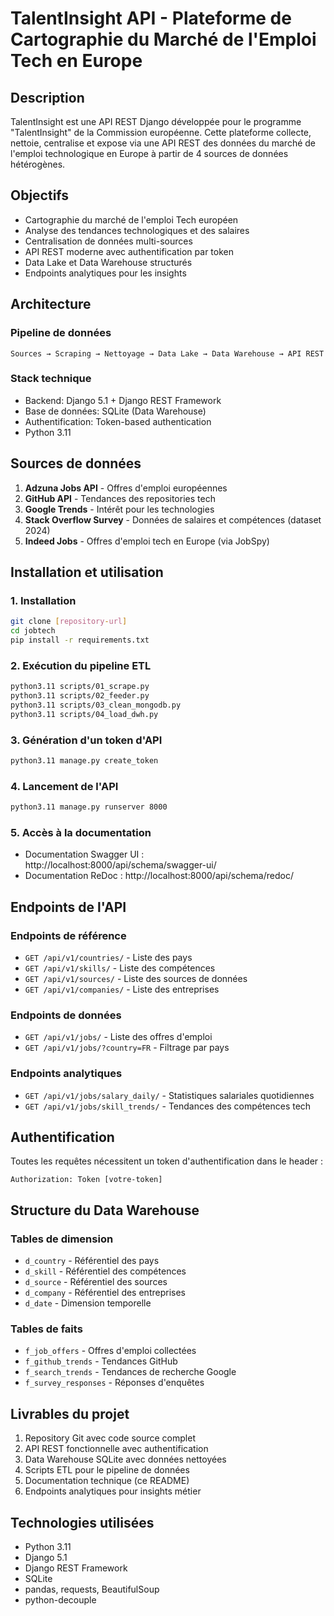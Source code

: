 # TalentInsight API - Plateforme de Cartographie du Marché de l'Emploi Tech en Europe

## Description

TalentInsight est une API REST Django développée pour le programme "TalentInsight" de la Commission européenne. Cette plateforme collecte, nettoie, centralise et expose via une API REST des données du marché de l'emploi technologique en Europe à partir de 4 sources de données hétérogènes.

## Objectifs

- Cartographie du marché de l'emploi Tech européen
- Analyse des tendances technologiques et des salaires
- Centralisation de données multi-sources
- API REST moderne avec authentification par token
- Data Lake et Data Warehouse structurés
- Endpoints analytiques pour les insights

## Architecture

### Pipeline de données
```
Sources → Scraping → Nettoyage → Data Lake → Data Warehouse → API REST
```

### Stack technique
- Backend: Django 5.1 + Django REST Framework
- Base de données: SQLite (Data Warehouse)
- Authentification: Token-based authentication
- Python 3.11

## Sources de données

1. **Adzuna Jobs API** - Offres d'emploi européennes
2. **GitHub API** - Tendances des repositories tech
3. **Google Trends** - Intérêt pour les technologies
4. **Stack Overflow Survey** - Données de salaires et compétences (dataset 2024)
5. **Indeed Jobs** - Offres d'emploi tech en Europe (via JobSpy)

## Installation et utilisation

### 1. Installation
```bash
git clone [repository-url]
cd jobtech
pip install -r requirements.txt
```

### 2. Exécution du pipeline ETL
```bash
python3.11 scripts/01_scrape.py
python3.11 scripts/02_feeder.py
python3.11 scripts/03_clean_mongodb.py
python3.11 scripts/04_load_dwh.py
```

### 3. Génération d'un token d'API
```bash
python3.11 manage.py create_token
```

### 4. Lancement de l'API
```bash
python3.11 manage.py runserver 8000
```

### 5. Accès à la documentation
- Documentation Swagger UI : http://localhost:8000/api/schema/swagger-ui/
- Documentation ReDoc : http://localhost:8000/api/schema/redoc/

## Endpoints de l'API

### Endpoints de référence
- `GET /api/v1/countries/` - Liste des pays
- `GET /api/v1/skills/` - Liste des compétences
- `GET /api/v1/sources/` - Liste des sources de données
- `GET /api/v1/companies/` - Liste des entreprises

### Endpoints de données
- `GET /api/v1/jobs/` - Liste des offres d'emploi
- `GET /api/v1/jobs/?country=FR` - Filtrage par pays

### Endpoints analytiques
- `GET /api/v1/jobs/salary_daily/` - Statistiques salariales quotidiennes
- `GET /api/v1/jobs/skill_trends/` - Tendances des compétences tech

## Authentification

Toutes les requêtes nécessitent un token d'authentification dans le header :
```
Authorization: Token [votre-token]
```

## Structure du Data Warehouse

### Tables de dimension
- `d_country` - Référentiel des pays
- `d_skill` - Référentiel des compétences
- `d_source` - Référentiel des sources
- `d_company` - Référentiel des entreprises
- `d_date` - Dimension temporelle

### Tables de faits
- `f_job_offers` - Offres d'emploi collectées
- `f_github_trends` - Tendances GitHub
- `f_search_trends` - Tendances de recherche Google
- `f_survey_responses` - Réponses d'enquêtes

## Livrables du projet

1. Repository Git avec code source complet
2. API REST fonctionnelle avec authentification
3. Data Warehouse SQLite avec données nettoyées
4. Scripts ETL pour le pipeline de données
5. Documentation technique (ce README)
6. Endpoints analytiques pour insights métier

## Technologies utilisées

- Python 3.11
- Django 5.1
- Django REST Framework
- SQLite
- pandas, requests, BeautifulSoup
- python-decouple